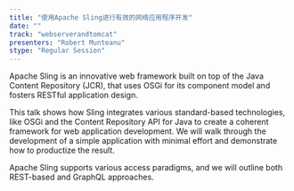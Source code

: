 ```yaml
---
title: "使用Apache Sling进行有效的网络应用程序开发"
date: "" 
track: "webserverandtomcat"
presenters: "Robert Munteanu"
stype: "Regular Session"
---
```

Apache Sling is an innovative web framework built on top of the Java Content Repository (JCR), that uses OSGi for its component model and fosters RESTful application design.
 

 This talk shows how Sling integrates various standard-based technologies, like OSGi and the Content Repository API for Java to create a coherent framework for web application development. We will walk through the development of a simple application with minimal effort and demonstrate how to productize the result.
 

 Apache Sling supports various access paradigms, and we will outline both REST-based and GraphQL approaches.